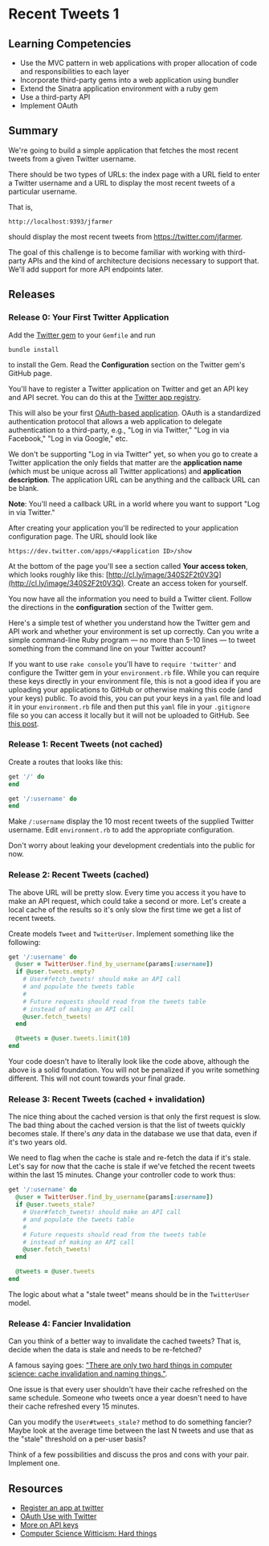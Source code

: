# Recent Tweets 1

## Learning Competencies

* Use the MVC pattern in web applications with proper allocation of code and
  responsibilities to each layer
* Incorporate third-party gems into a web application using bundler
* Extend the Sinatra application environment with a ruby gem
* Use a third-party API
* Implement OAuth

## Summary

We're going to build a simple application that fetches the most recent tweets
from a given Twitter username.

There should be two types of URLs: the index page with a URL field to enter a
Twitter username and a URL to display the most recent tweets of a particular
username.

That is,

```text
http://localhost:9393/jfarmer
```

should display the most recent tweets from https://twitter.com/jfarmer.

The goal of this challenge is to become familiar with working with third-party
APIs and the kind of architecture decisions necessary to support that.  We'll
add support for more API endpoints later.

## Releases

### Release 0: Your First Twitter Application

Add the [Twitter gem][] to your `Gemfile` and run

```text
bundle install
```

to install the Gem.  Read the **Configuration** section on the Twitter gem's
GitHub page.

You'll have to register a Twitter application on Twitter and get an API key and
API secret.  You can do this at the [Twitter app registry][twitter app registry].

This will also be your first [OAuth-based application][twitter oauth].  OAuth
is a standardized authentication protocol that allows a web application to
delegate authentication to a third-party, e.g., "Log in via Twitter," "Log in
via Facebook," "Log in via Google," etc.

We don't be supporting "Log in via Twitter" yet, so when you go to create a
Twitter application the only fields that matter are the **application name**
(which must be unique across all Twitter applications) and **application
description**.  The application URL can be anything and the callback URL can be
blank.

**Note**: You'll need a callback URL in a world where you want to support "Log
in via Twitter."

After creating your application you'll be redirected to your application
configuration page.  The URL should look like

```text
https://dev.twitter.com/apps/<#application ID>/show
```

At the bottom of the page you'll see a section called **Your access token**,
which looks roughly like this:
[http://cl.ly/image/340S2F2t0V3Q](http://cl.ly/image/340S2F2t0V3Q).  Create an
access token for yourself.

You now have all the information you need to build a Twitter client.  Follow
the directions in the **configuration** section of the Twitter gem.

Here's a simple test of whether you understand how the Twitter gem and API work
and whether your environment is set up correctly.  Can you write a simple
command-line Ruby program &mdash; no more than 5-10 lines &mdash; to tweet
something from the command line on your Twitter account?

If you want to use `rake console` you'll have to `require 'twitter'` and
configure the Twitter gem in your `environment.rb` file.  While you can require
these keys directly in your environment file, this is not a good idea if you
are uploading your applications to GitHub or otherwise making this code (and
your keys) public.  To avoid this, you can put your keys in a `yaml` file and
load it in your `environment.rb` file and then put this `yaml` file in your
`.gitignore` file so you can access it locally but it will not be uploaded to
GitHub. See [this post][breakout session on api keys].

### Release 1: Recent Tweets (not cached)

Create a routes that looks like this:

```ruby
get '/' do
end

get '/:username' do
end
```

Make `/:username` display the 10 most recent tweets of the supplied Twitter
username.  Edit `environment.rb` to add the appropriate configuration.

Don't worry about leaking your development credentials into the public for now.

### Release 2: Recent Tweets (cached)

The above URL will be pretty slow.  Every time you access it you have to make
an API request, which could take a second or more.  Let's create a local cache
of the results so it's only slow the first time we get a list of recent tweets.

Create models `Tweet` and `TwitterUser`.  Implement something like the
following:

```ruby
get '/:username' do
  @user = TwitterUser.find_by_username(params[:username])
  if @user.tweets.empty?
    # User#fetch_tweets! should make an API call
    # and populate the tweets table
    #
    # Future requests should read from the tweets table
    # instead of making an API call
    @user.fetch_tweets!
  end

  @tweets = @user.tweets.limit(10)
end
```

Your code doesn't have to literally look like the code above, although the
above is a solid foundation.  You will not be penalized if you write something
different.  This will not count towards your final grade.

### Release 3: Recent Tweets (cached + invalidation)

The nice thing about the cached version is that only the first request is slow.
The bad thing about the cached version is that the list of tweets quickly
becomes stale.  If there's *any* data in the database we use that data, even if
it's two years old.

We need to flag when the cache is stale and re-fetch the data if it's stale.
Let's say for now that the cache is stale if we've fetched the recent tweets
within the last 15 minutes.  Change your controller code to work thus:

```ruby
get '/:username' do
  @user = TwitterUser.find_by_username(params[:username])
  if @user.tweets_stale?
    # User#fetch_tweets! should make an API call
    # and populate the tweets table
    #
    # Future requests should read from the tweets table
    # instead of making an API call
    @user.fetch_tweets!
  end

  @tweets = @user.tweets
end
```

The logic about what a "stale tweet" means should be in the `TwitterUser`
model.

### Release 4: Fancier Invalidation

Can you think of a better way to invalidate the cached tweets?  That is, decide
when the data is stale and needs to be re-fetched?

A famous saying goes: ["There are only two hard things in computer science:
cache invalidation and naming things."][hard things].

One issue is that every user shouldn't have their cache refreshed on the same
schedule.  Someone who tweets once a year doesn't need to have their cache
refreshed every 15 minutes.

Can you modify the `User#tweets_stale?` method to do something fancier?  Maybe
look at the average time between the last N tweets and use that as the "stale"
threshold on a per-user basis?

Think of a few possibilities and discuss the pros and cons with your pair.
Implement one.

<!-- ## Optimize Your Learning -->

## Resources

* [Register an app at twitter][twitter app registry]
* [OAuth Use with Twitter][twitter oauth]
* [More on API keys][breakout session on api keys]
* [Computer Science Witticism: Hard things][hard things]


[twitter app registry]: https://dev.twitter.com/apps/new
[twitter oauth]: https://dev.twitter.com/docs/auth/oauth/faq
[breakout session on api keys]: https://gist.github.com/dbc-challenges/c513a933644ed9ba2bc8
[hard things]: http://martinfowler.com/bliki/TwoHardThings.html
[Twitter gem]: http://rdoc.info/gems/twitter
